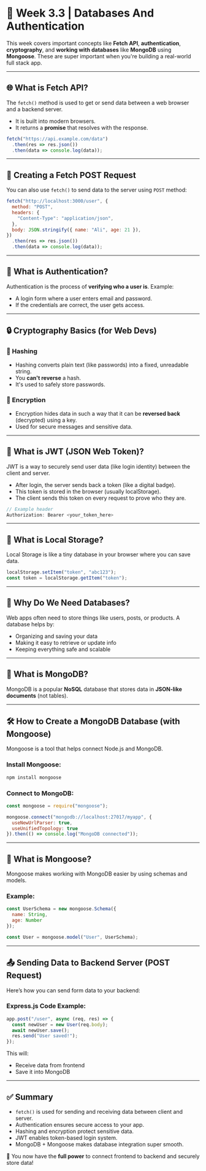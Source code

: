 # 📘 Week 3.3 | Databases And Authentication

This week covers important concepts like **Fetch API**, **authentication**, **cryptography**, and **working with databases** like **MongoDB** using **Mongoose**. These are super important when you're building a real-world full stack app.

---

## 🌐 What is Fetch API?
The `fetch()` method is used to get or send data between a web browser and a backend server.

- It is built into modern browsers.
- It returns a **promise** that resolves with the response.

```js
fetch("https://api.example.com/data")
  .then(res => res.json())
  .then(data => console.log(data));
```

---

## 🚀 Creating a Fetch POST Request
You can also use `fetch()` to send data to the server using `POST` method:

```js
fetch("http://localhost:3000/user", {
  method: "POST",
  headers: {
    "Content-Type": "application/json",
  },
  body: JSON.stringify({ name: "Ali", age: 21 }),
})
  .then(res => res.json())
  .then(data => console.log(data));
```

---

## 🔐 What is Authentication?
Authentication is the process of **verifying who a user is**. Example:

- A login form where a user enters email and password.
- If the credentials are correct, the user gets access.

---

## 🔒 Cryptography Basics (for Web Devs)

### 🔑 Hashing
- Hashing converts plain text (like passwords) into a fixed, unreadable string.
- You **can't reverse** a hash.
- It's used to safely store passwords.

### 🔐 Encryption
- Encryption hides data in such a way that it can be **reversed back** (decrypted) using a key.
- Used for secure messages and sensitive data.

---

## 📩 What is JWT (JSON Web Token)?
JWT is a way to securely send user data (like login identity) between the client and server.

- After login, the server sends back a token (like a digital badge).
- This token is stored in the browser (usually localStorage).
- The client sends this token on every request to prove who they are.

```js
// Example header
Authorization: Bearer <your_token_here>
```

---

## 💾 What is Local Storage?
Local Storage is like a tiny database in your browser where you can save data.

```js
localStorage.setItem("token", "abc123");
const token = localStorage.getItem("token");
```

---

## 🧠 Why Do We Need Databases?
Web apps often need to store things like users, posts, or products. A database helps by:

- Organizing and saving your data
- Making it easy to retrieve or update info
- Keeping everything safe and scalable

---

## 🍃 What is MongoDB?
MongoDB is a popular **NoSQL** database that stores data in **JSON-like documents** (not tables).

---

## 🛠 How to Create a MongoDB Database (with Mongoose)
Mongoose is a tool that helps connect Node.js and MongoDB.

### Install Mongoose:
```bash
npm install mongoose
```

### Connect to MongoDB:
```js
const mongoose = require("mongoose");

mongoose.connect("mongodb://localhost:27017/myapp", {
  useNewUrlParser: true,
  useUnifiedTopology: true
}).then(() => console.log("MongoDB connected"));
```

---

## 🧱 What is Mongoose?
Mongoose makes working with MongoDB easier by using schemas and models.

### Example:
```js
const UserSchema = new mongoose.Schema({
  name: String,
  age: Number
});

const User = mongoose.model("User", UserSchema);
```

---

## 📤 Sending Data to Backend Server (POST Request)
Here’s how you can send form data to your backend:

### Express.js Code Example:
```js
app.post("/user", async (req, res) => {
  const newUser = new User(req.body);
  await newUser.save();
  res.send("User saved!");
});
```

This will:
- Receive data from frontend
- Save it into MongoDB

---

## ✅ Summary
- `fetch()` is used for sending and receiving data between client and server.
- Authentication ensures secure access to your app.
- Hashing and encryption protect sensitive data.
- JWT enables token-based login system.
- MongoDB + Mongoose makes database integration super smooth.

🎯 You now have the **full power** to connect frontend to backend and securely store data!

